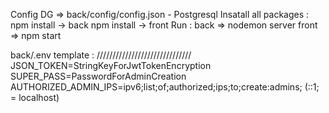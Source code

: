 

Config DG => back/config/config.json - Postgresql 
Insatall all packages : npm install -> back
                        npm install -> front
Run : back => nodemon server
      front => npm start

back/.env template : ////////////////////////////// JSON_TOKEN=StringKeyForJwtTokenEncryption SUPER_PASS=PasswordForAdminCreation AUTHORIZED_ADMIN_IPS=ipv6;list;of;authorized;ips;to;create:admins; (::1; = localhost)
